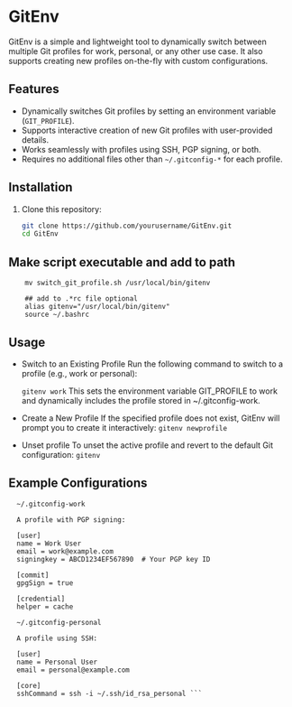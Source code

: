 # GitEnv

GitEnv is a simple and lightweight tool to dynamically switch between multiple Git profiles for work, personal, or any other use case. It also supports creating new profiles on-the-fly with custom configurations.

## Features

- Dynamically switches Git profiles by setting an environment variable (`GIT_PROFILE`).
- Supports interactive creation of new Git profiles with user-provided details.
- Works seamlessly with profiles using SSH, PGP signing, or both.
- Requires no additional files other than `~/.gitconfig-*` for each profile.

## Installation

1. Clone this repository:
   ```bash
   git clone https://github.com/yourusername/GitEnv.git
   cd GitEnv

## Make script executable and add to path

``` chmod +x switch_git_profile.sh
    mv switch_git_profile.sh /usr/local/bin/gitenv

    ## add to .*rc file optional
    alias gitenv="/usr/local/bin/gitenv"
    source ~/.bashrc
```
## Usage

 -  Switch to an Existing Profile
      Run the following command to switch to a profile (e.g., work or personal):

      ``` gitenv work ```
      This sets the environment variable GIT_PROFILE to work and dynamically includes the profile stored in ~/.gitconfig-work.
-  Create a New Profile
     If the specified profile does not exist, GitEnv will prompt you to create it interactively:
    ``` gitenv newprofile ```
- Unset profile
    To unset the active profile and revert to the default Git configuration:
    ``` gitenv ```
  
## Example Configurations
```
  ~/.gitconfig-work

  A profile with PGP signing:
  
  [user]
  name = Work User
  email = work@example.com
  signingkey = ABCD1234EF567890  # Your PGP key ID
  
  [commit]
  gpgSign = true
  
  [credential]
  helper = cache
  
  ~/.gitconfig-personal
  
  A profile using SSH:
  
  [user]
  name = Personal User
  email = personal@example.com
  
  [core]
  sshCommand = ssh -i ~/.ssh/id_rsa_personal ```
